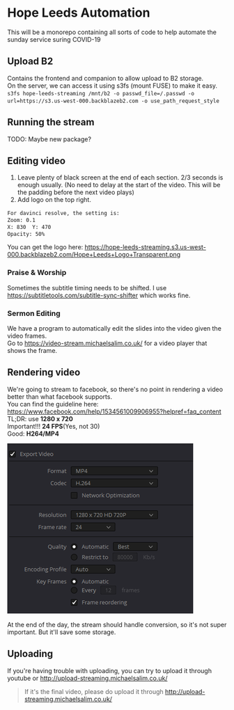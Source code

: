 # Hope Leeds Automation

This will be a monorepo containing all sorts of code to help automate the sunday service suring COVID-19

## Upload B2

Contains the frontend and companion to allow upload to B2 storage.  
On the server, we can access it using s3fs (mount FUSE) to make it easy.  
`s3fs hope-leeds-streaming /mnt/b2 -o passwd_file=/.passwd -o url=https://s3.us-west-000.backblazeb2.com -o use_path_request_style`

## Running the stream
 TODO: Maybe new package?

## Editing video

1. Leave plenty of black screen at the end of each section. 2/3 seconds is enough usually. (No need to delay at the start of the video. This will be the padding before the next video plays)
2. Add logo on the top right.
```
For davinci resolve, the setting is:
Zoom: 0.1
X: 830  Y: 470
Opacity: 50%
```
You can get the logo here: https://hope-leeds-streaming.s3.us-west-000.backblazeb2.com/Hope+Leeds+Logo+Transparent.png

### Praise & Worship
Sometimes the subtitle timing needs to be shifted. I use https://subtitletools.com/subtitle-sync-shifter which works fine.

### Sermon Editing

We have a program to automatically edit the slides into the video given the video frames.  
Go to https://video-stream.michaelsalim.co.uk/ for a video player that shows the frame.

## Rendering video

We're going to stream to facebook, so there's no point in rendering a video better than what facebook supports.  
You can find the guideline here:
https://www.facebook.com/help/1534561009906955?helpref=faq_content  
TL;DR: use **1280 x 720**  
Important!!! **24 FPS**(Yes, not 30)  
Good: **H264/MP4**  

![Render Option](2t27e8B6gp.png)

At the end of the day, the stream should handle conversion, so it's not super important. But it'll save some storage.

## Uploading

If you're having trouble with uploading, you can try to upload it through youtube or http://upload-streaming.michaelsalim.co.uk/

> If it's the final video, please do upload it through http://upload-streaming.michaelsalim.co.uk/
